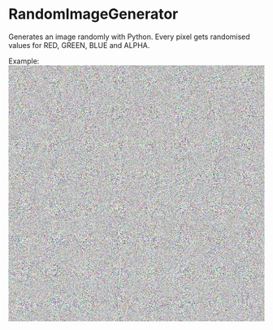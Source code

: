 # RandomImageGenerator

Generates an image randomly with Python. Every pixel gets randomised values for RED, GREEN, BLUE and ALPHA.

Example:
![Alt text](img.png "Randomly generated image")
